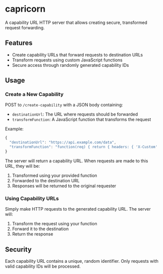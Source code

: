 # capricorn

A capability URL HTTP server that allows creating secure, transformed request forwarding.

## Features

- Create capability URLs that forward requests to destination URLs
- Transform requests using custom JavaScript functions
- Secure access through randomly generated capability IDs

## Usage

### Create a New Capability

POST to `/create-capability` with a JSON body containing:

- `destinationUrl`: The URL where requests should be forwarded
- `transformFunction`: A JavaScript function that transforms the request

Example:

```javascript
{
  "destinationUrl": "https://api.example.com/data",
  "transformFunction": "function(req) { return { headers: { 'X-Custom': 'value' }, body: req.body }; }"
}
```

The server will return a capability URL. When requests are made to this URL, they will be:
1. Transformed using your provided function
2. Forwarded to the destination URL
3. Responses will be returned to the original requester

### Using Capability URLs

Simply make HTTP requests to the generated capability URL. The server will:
1. Transform the request using your function
2. Forward it to the destination
3. Return the response

## Security

Each capability URL contains a unique, random identifier. Only requests with valid capability IDs will be processed.